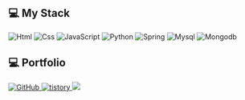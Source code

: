 
<!--
**suin524/suin524** is a ✨ _special_ ✨ repository because its `README.md` (this file) appears on your GitHub profile.

Here are some ideas to get you started:

- 🔭 I’m currently working on ...
- 🌱 I’m currently learning ...
- 👯 I’m looking to collaborate on ...
- 🤔 I’m looking for help with ...
- 💬 Ask me about ...
- 📫 How to reach me: ...
- 😄 Pronouns: ...
- ⚡ Fun fact: ...
-->
## 💻 My Stack
<img alt="Html" src ="https://img.shields.io/badge/HTML5-E34F26.svg?&style=for-the-badge&logo=HTML5&logoColor=white"/> 
<img alt="Css" src ="https://img.shields.io/badge/CSS3-1572B6.svg?&style=for-the-badge&logo=CSS3&logoColor=white"/> 
<img alt="JavaScript" src ="https://img.shields.io/badge/JavaScriipt-F7DF1E.svg?&style=for-the-badge&logo=JavaScript&logoColor=black"/> 
<img alt="Python" src ="https://img.shields.io/badge/Python-3776AB.svg?&style=for-the-badge&logo=Python&logoColor=white"/> 
<img alt="Spring" src ="https://img.shields.io/badge/Spring-6DB33F.svg?&style=for-the-badge&logo=Spring&logoColor=white"/> 
<img alt="Mysql" src ="https://img.shields.io/badge/Mysql-4479A1.svg?&style=for-the-badge&logo=Mysql&logoColor=black"/>
<img alt="Mongodb" src ="https://img.shields.io/badge/Mongodb-47A248.svg?&style=for-the-badge&logo=Mongodb&logoColor=black"/>


## 💻 Portfolio
<a href = "https://github.com/suin524"><img alt="GitHub" src ="https://img.shields.io/badge/GitHub-181717.svg?&style=for-the-badge&logo=GitHub&logoColor=white"/>
<a href = "https://junglegym.tistory.com/"><img alt="tistory" src ="https://img.shields.io/badge/tistory-white.svg?&style=for-the-badge"/>
<a href="https://programmers.co.kr/events/sv_bootcamp_2023?fbclid=IwAR33UmZytwrrdmzlAtjVQZwfddHSACY2Dz4K5v_Rt3hg7gIiiMzA1zIUZoQ" target="_blank"><img src="https://img.shields.io/badge/programmers-0B2343?style=for-the-badge&logo=programmers&logoColor=white"/>


